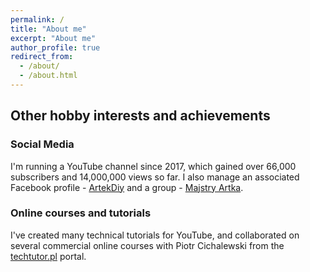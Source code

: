 ```yaml
---
permalink: /
title: "About me"
excerpt: "About me"
author_profile: true
redirect_from: 
  - /about/
  - /about.html
---
```


## Other hobby interests and achievements

### Social Media

I'm running a YouTube channel since 2017, which gained over 66,000 subscribers and 14,000,000 views so far. I also manage an associated Facebook profile - [ArtekDiy](https://www.facebook.com/ArtekDiy/) and a group - [Majstry Artka](https://www.facebook.com/groups/MajstryArtka/).

### Online courses and tutorials

I've created many technical tutorials for YouTube, and collaborated on several commercial online courses with Piotr Cichalewski from the [techtutor.pl](https://techtutor.pl) portal.

